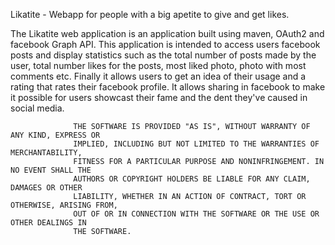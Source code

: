 Likatite - Webapp for people with a big apetite to give and get likes.

The Likatite web application is an application built using maven, OAuth2 and facebook Graph API. This application is intended to access users facebook posts and display statistics such as the total number of posts made by the user, total number likes for the posts, most liked photo, photo with most comments etc. Finally it allows users to get an idea of their usage and a rating that rates their facebook profile. It allows sharing in facebook to make it possible for users showcast their fame and the dent they've caused in social media.


                  THE SOFTWARE IS PROVIDED "AS IS", WITHOUT WARRANTY OF ANY KIND, EXPRESS OR
                  IMPLIED, INCLUDING BUT NOT LIMITED TO THE WARRANTIES OF MERCHANTABILITY,
                  FITNESS FOR A PARTICULAR PURPOSE AND NONINFRINGEMENT. IN NO EVENT SHALL THE
                  AUTHORS OR COPYRIGHT HOLDERS BE LIABLE FOR ANY CLAIM, DAMAGES OR OTHER
                  LIABILITY, WHETHER IN AN ACTION OF CONTRACT, TORT OR OTHERWISE, ARISING FROM,
                  OUT OF OR IN CONNECTION WITH THE SOFTWARE OR THE USE OR OTHER DEALINGS IN
                  THE SOFTWARE.
